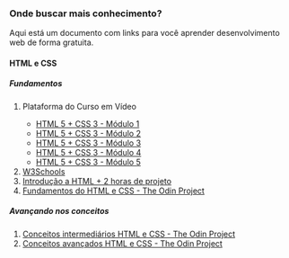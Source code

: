 ### Onde buscar mais conhecimento?
Aqui está um documento com links para você aprender desenvolvimento web de forma gratuita.

#### HTML e CSS

##### Fundamentos
<ol>
    <li>Plataforma do Curso em Vídeo</li>
    <ul>
        <li><a href="https://www.cursoemvideo.com/curso/html5-css3-modulo1/">HTML 5 + CSS 3 - Módulo 1</a></li>
        <li><a href="https://www.cursoemvideo.com/curso/curso-html5-e-css3-modulo-2-de-5-40-horas/">HTML 5 + CSS 3 - Módulo 2</a></li>
        <li><a href="https://www.cursoemvideo.com/curso/curso-html5-e-css3-modulo-3-de-5-40-horas/">HTML 5 + CSS 3 - Módulo 3</a></li>
        <li><a href="https://www.cursoemvideo.com/curso/curso-html5-e-css3-modulo-4-de-5-40-horas/">HTML 5 + CSS 3 - Módulo 4</a></li>
        <li><a href="https://www.cursoemvideo.com/curso/curso-html5-e-css3-modulo-5-de-5-40-horas/">HTML 5 + CSS 3 - Módulo 5</a></li>
    </ul>
    <li><a href="https://www.w3schools.com/html/default.asp">W3Schools</a></li>
    <li><a href="https://www.youtube.com/watch?v=ijv8-PeLZ_o">Introdução a HTML + 2 horas de projeto</a></li>
    <li><a href="https://github.com/TheOdinProject/curriculum/tree/main/foundations/html_css">Fundamentos do HTML e CSS - The Odin Project</a></li>
</ol>

##### Avançando nos conceitos
<ol>
    <li><a href="https://github.com/TheOdinProject/curriculum/tree/main/intermediate_html_css">Conceitos intermediários HTML e CSS - The Odin Project</a></li>
    <li><a href="https://github.com/TheOdinProject/curriculum/tree/main/advanced_html_css">Conceitos avançados HTML e CSS - The Odin Project</a></li>
</ol>
